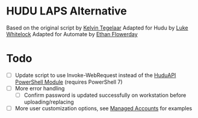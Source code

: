 # HUDU LAPS Alternative
Based on the original script by [Kelvin Tegelaar](https://github.com/KelvinTegelaar/AutomaticDocumentation)
Adapted for Hudu by [Luke Whitelock](https://mspp.io/cyberdrain-automatic-documentation-scripts-to-hudu/)
Adapted for Automate by [Ethan Flowerday](github.com/ethanf53)
# Todo
- [ ] Update script to use Invoke-WebRequest instead of the [HuduAPI PowerShell Module](https://github.com/lwhitelock/HuduAPI) (requires PowerShell 7)
- [ ] More error handling
    - [ ] Confirm password is updated successfully on workstation before uploading/replacing
- [ ] More user customization options, see [Managed Accounts](../Managed-Account/README.md) for examples
